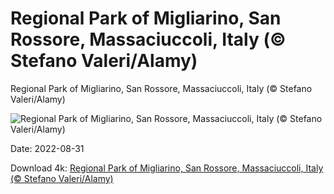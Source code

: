 # Regional Park of Migliarino, San Rossore, Massaciuccoli, Italy (© Stefano Valeri/Alamy)

Regional Park of Migliarino, San Rossore, Massaciuccoli, Italy (© Stefano Valeri/Alamy)

![Regional Park of Migliarino, San Rossore, Massaciuccoli, Italy (© Stefano Valeri/Alamy)](https://bing.com/th?id=OHR.Migliarino_EN-US6999892958_UHD.jpg&w=1024&h=576)

Date: 2022-08-31

Download 4k: [Regional Park of Migliarino, San Rossore, Massaciuccoli, Italy (© Stefano Valeri/Alamy)](https://bing.com/th?id=OHR.Migliarino_EN-US6999892958_UHD.jpg)

